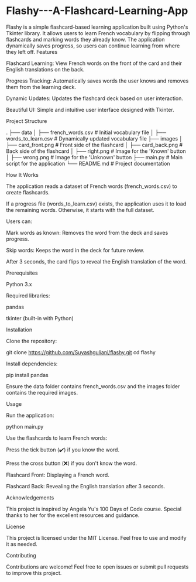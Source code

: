 # Flashy---A-Flashcard-Learning-App
Flashy is a simple flashcard-based learning application built using Python's Tkinter library. It allows users to learn French vocabulary by flipping through flashcards and marking words they already know. The application dynamically saves progress, so users can continue learning from where they left off.
Features

Flashcard Learning: View French words on the front of the card and their English translations on the back.

Progress Tracking: Automatically saves words the user knows and removes them from the learning deck.

Dynamic Updates: Updates the flashcard deck based on user interaction.

Beautiful UI: Simple and intuitive user interface designed with Tkinter.

Project Structure

.
├── data
│   ├── french_words.csv          # Initial vocabulary file
│   ├── words_to_learn.csv        # Dynamically updated vocabulary file
├── images
│   ├── card_front.png            # Front side of the flashcard
│   ├── card_back.png             # Back side of the flashcard
│   ├── right.png                 # Image for the 'Known' button
│   ├── wrong.png                 # Image for the 'Unknown' button
├── main.py                       # Main script for the application
└── README.md                     # Project documentation

How It Works

The application reads a dataset of French words (french_words.csv) to create flashcards.

If a progress file (words_to_learn.csv) exists, the application uses it to load the remaining words. Otherwise, it starts with the full dataset.

Users can:

Mark words as known: Removes the word from the deck and saves progress.

Skip words: Keeps the word in the deck for future review.

After 3 seconds, the card flips to reveal the English translation of the word.

Prerequisites

Python 3.x

Required libraries:

pandas

tkinter (built-in with Python)

Installation

Clone the repository:

git clone https://github.com/Suyashguliani/flashy.git
cd flashy

Install dependencies:

pip install pandas

Ensure the data folder contains french_words.csv and the images folder contains the required images.

Usage

Run the application:

python main.py

Use the flashcards to learn French words:

Press the tick button (✔️) if you know the word.

Press the cross button (❌) if you don't know the word.

Flashcard Front:
Displaying a French word.

Flashcard Back:
Revealing the English translation after 3 seconds.

Acknowledgements

This project is inspired by Angela Yu's 100 Days of Code course. Special thanks to her for the excellent resources and guidance.

License

This project is licensed under the MIT License. Feel free to use and modify it as needed.

Contributing

Contributions are welcome! Feel free to open issues or submit pull requests to improve this project.
